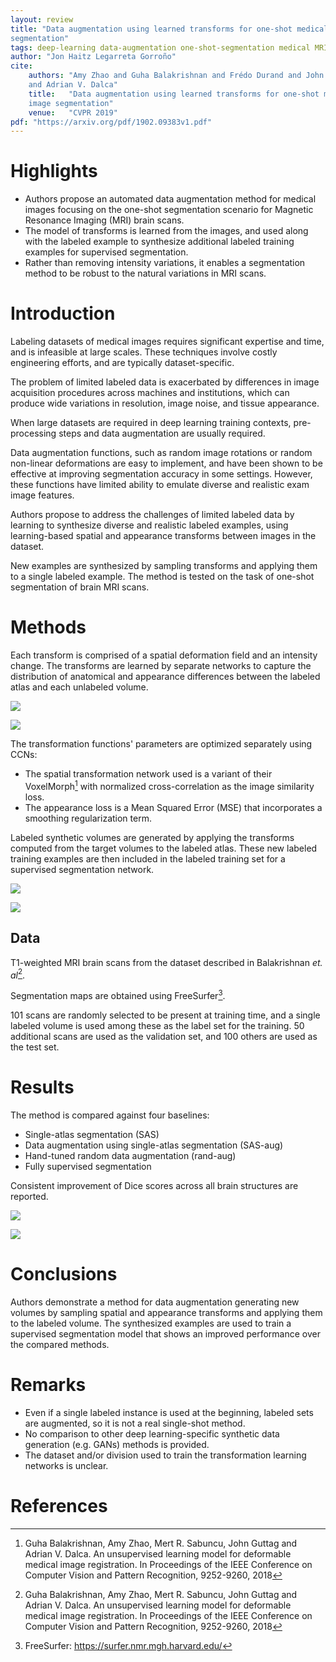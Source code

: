 ```yaml
---
layout: review
title: "Data augmentation using learned transforms for one-shot medical image
segmentation"
tags: deep-learning data-augmentation one-shot-segmentation medical MRI brain
author: "Jon Haitz Legarreta Gorroño"
cite:
    authors: "Amy Zhao and Guha Balakrishnan and Frédo Durand and John V. Guttag
    and Adrian V. Dalca"
    title:   "Data augmentation using learned transforms for one-shot medical
    image segmentation"
    venue:   "CVPR 2019"
pdf: "https://arxiv.org/pdf/1902.09383v1.pdf"
---
```



# Highlights

- Authors propose an automated data augmentation method for medical images
focusing on the one-shot segmentation scenario for Magnetic Resonance Imaging
(MRI) brain scans.
- The model of transforms is learned from the images, and used along with the
labeled example to synthesize additional labeled training examples for
supervised segmentation.
- Rather than removing intensity variations, it enables a segmentation method to
be robust to the natural variations in MRI scans.


# Introduction

Labeling datasets of medical images requires significant expertise and time, and
is infeasible at large scales. These techniques involve costly engineering
efforts, and are typically dataset-specific.

The problem of limited labeled data is exacerbated by differences in image
acquisition procedures across machines and institutions, which can produce wide
variations in resolution, image noise, and tissue appearance.

When large datasets are required in deep learning training contexts,
pre-processing steps and data augmentation are usually required.  

Data augmentation functions, such as random image rotations or random non-linear
deformations are easy to implement, and have been shown to be effective at
improving segmentation accuracy in some settings.  However, these functions have
limited ability to emulate diverse and realistic exam image features.

Authors propose to address the challenges of limited labeled data by learning to
synthesize diverse and realistic labeled examples, using learning-based spatial
and appearance transforms between images in the dataset.

New examples are synthesized by sampling transforms and applying them to a
single labeled example. The method is tested on the task of one-shot
segmentation of brain MRI scans.


# Methods

Each transform is comprised of a spatial deformation field and an intensity
change. The transforms are learned by separate networks to capture the
distribution of anatomical and appearance differences between the labeled atlas
and each unlabeled volume.

![](/article/images/OneShotSegmentationDataAugmentation/Image_transforms.png)

![](/article/images/OneShotSegmentationDataAugmentation/Synthetic_image_generation_formula.png)

The transformation functions' parameters are optimized separately using CCNs:

- The spatial transformation network used is a variant of their
VoxelMorph[^1] with normalized cross-correlation as the image similarity
loss.
- The appearance loss is a Mean Squared Error (MSE) that incorporates a
smoothing regularization term.

Labeled synthetic volumes are generated by applying the transforms computed from
the target volumes to the labeled atlas. These new labeled training examples are
then included in the labeled training set for a supervised segmentation network.

![](/article/images/OneShotSegmentationDataAugmentation/Method_architecture.png)

![](/article/images/OneShotSegmentationDataAugmentation/CNN_architecture.png)

## Data

T1-weighted MRI brain scans from the dataset described in Balakrishnan
*et. al*[^1].

Segmentation maps are obtained using FreeSurfer[^2].

101 scans are randomly selected to be present at training time, and a single
labeled volume is used among these as the label set for the training. 50
additional scans are used as the validation set, and 100 others are used as the
test set.


# Results

The method is compared against four baselines:
- Single-atlas segmentation (SAS)
- Data augmentation using single-atlas segmentation (SAS-aug)
- Hand-tuned random data augmentation (rand-aug)
- Fully supervised segmentation

Consistent improvement of Dice scores across all brain structures are reported.

![](/article/images/OneShotSegmentationDataAugmentation/Results_scores.png)

![](/article/images/OneShotSegmentationDataAugmentation/Results_images.png)


# Conclusions

Authors demonstrate a method for data augmentation generating new volumes by
sampling spatial and appearance transforms and applying them to the labeled
volume. The synthesized examples are used to train a supervised segmentation
model that shows an improved performance over the compared methods.


# Remarks

- Even if a single labeled instance is used at the beginning, labeled sets are
augmented, so it is not a real single-shot method.
- No comparison to other deep learning-specific synthetic data generation (e.g.
GANs) methods is provided.
- The dataset and/or division used to train the transformation learning networks
is unclear.


# References

[^1]: Guha Balakrishnan, Amy Zhao, Mert R. Sabuncu, John Guttag and Adrian
      V. Dalca. An unsupervised learning model for deformable medical image
      registration. In Proceedings of the IEEE Conference on Computer Vision and
      Pattern Recognition, 9252-9260, 2018

[^2]: FreeSurfer: https://surfer.nmr.mgh.harvard.edu/

